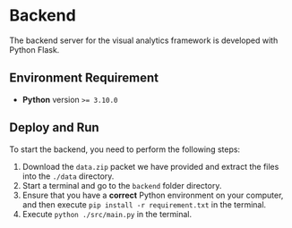 # Backend

The backend server for the visual analytics framework is developed with Python Flask.

## Environment Requirement

- **Python** version `>= 3.10.0`

## Deploy and Run

To start the backend, you need to perform the following steps:

1. Download the `data.zip` packet we have provided and extract the files into the `./data` directory.
2. Start a terminal and go to the `backend` folder directory.
3. Ensure that you have a **correct** Python environment on your computer, and then execute `pip install -r requirement.txt` in the terminal.
4. Execute `python ./src/main.py` in the terminal.
